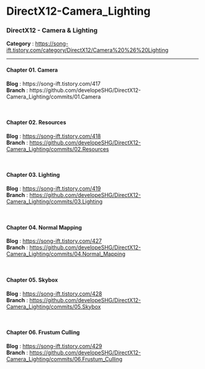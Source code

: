 # DirectX12-Camera_Lighting
<h3>DirectX12 - Camera &amp; Lighting</h3>

<b>Category</b> : https://song-ift.tistory.com/category/DirectX12/Camera%20%26%20Lighting

<hr size="5">

<h4>Chapter 01. Camera</h4>
<b>Blog</b> : https://song-ift.tistory.com/417
<br><b>Branch</b> : https://github.com/developeSHG/DirectX12-Camera_Lighting/commits/01.Camera

<br><h4>Chapter 02. Resources</h4>
<b>Blog</b> : https://song-ift.tistory.com/418
<br><b>Branch</b> : https://github.com/developeSHG/DirectX12-Camera_Lighting/commits/02.Resources

<br><h4>Chapter 03. Lighting</h4>
<b>Blog</b> : https://song-ift.tistory.com/419
<br><b>Branch</b> : https://github.com/developeSHG/DirectX12-Camera_Lighting/commits/03.Lighting

<br><h4>Chapter 04. Normal Mapping</h4>
<b>Blog</b> : https://song-ift.tistory.com/427
<br><b>Branch</b> : https://github.com/developeSHG/DirectX12-Camera_Lighting/commits/04.Normal_Mapping

<br><h4>Chapter 05. Skybox</h4>
<b>Blog</b> : https://song-ift.tistory.com/428
<br><b>Branch</b> : https://github.com/developeSHG/DirectX12-Camera_Lighting/commits/05.Skybox

<br><h4>Chapter 06. Frustum Culling</h4>
<b>Blog</b> : https://song-ift.tistory.com/429
<br><b>Branch</b> : https://github.com/developeSHG/DirectX12-Camera_Lighting/commits/06.Frustum_Culling
